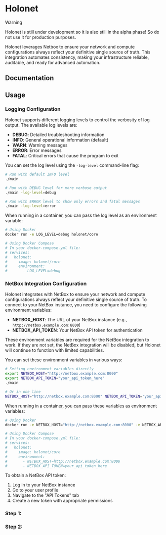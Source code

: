 # Holonet
> [!WARNING]
> Holonet is still under development so it is also still in the alpha phase! So do not use it for production purposes.

Holonet leverages Netbox to ensure your network and compute configurations always reflect your definitive single source of truth. 
This integration automates consistency, making your infrastructure reliable, auditable, and ready for advanced automation.
## Documentation

## Usage

### Logging Configuration

Holonet supports different logging levels to control the verbosity of log output. The available log levels are:

- **DEBUG**: Detailed troubleshooting information
- **INFO**: General operational information (default)
- **WARN**: Warning messages
- **ERROR**: Error messages
- **FATAL**: Critical errors that cause the program to exit

You can set the log level using the `-log-level` command-line flag:

```bash
# Run with default INFO level
./main

# Run with DEBUG level for more verbose output
./main -log-level=debug

# Run with ERROR level to show only errors and fatal messages
./main -log-level=error
```

When running in a container, you can pass the log level as an environment variable:

```bash
# Using Docker
docker run -e LOG_LEVEL=debug holonet/core

# Using Docker Compose
# In your docker-compose.yml file:
# services:
#   holonet:
#     image: holonet/core
#     environment:
#       - LOG_LEVEL=debug
```

### NetBox Integration Configuration

Holonet integrates with NetBox to ensure your network and compute configurations always reflect your definitive single source of truth. To connect to your NetBox instance, you need to configure the following environment variables:

- **NETBOX_HOST**: The URL of your NetBox instance (e.g., `http://netbox.example.com:8000`)
- **NETBOX_API_TOKEN**: Your NetBox API token for authentication

These environment variables are required for the NetBox integration to work. If they are not set, the NetBox integration will be disabled, but Holonet will continue to function with limited capabilities.

You can set these environment variables in various ways:

```bash
# Setting environment variables directly
export NETBOX_HOST="http://netbox.example.com:8000"
export NETBOX_API_TOKEN="your_api_token_here"
./main

# Or in one line
NETBOX_HOST="http://netbox.example.com:8000" NETBOX_API_TOKEN="your_api_token_here" ./main
```

When running in a container, you can pass these variables as environment variables:

```bash
# Using Docker
docker run -e NETBOX_HOST="http://netbox.example.com:8000" -e NETBOX_API_TOKEN="your_api_token_here" holonet/core

# Using Docker Compose
# In your docker-compose.yml file:
# services:
#   holonet:
#     image: holonet/core
#     environment:
#       - NETBOX_HOST=http://netbox.example.com:8000
#       - NETBOX_API_TOKEN=your_api_token_here
```

To obtain a NetBox API token:
1. Log in to your NetBox instance
2. Go to your user profile
3. Navigate to the "API Tokens" tab
4. Create a new token with appropriate permissions

### Step 1:

### Step 2: 
